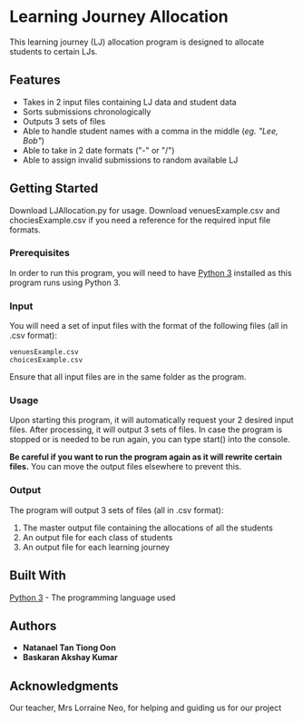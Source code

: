 # Learning Journey Allocation

This learning journey (LJ) allocation program is designed to allocate students to certain LJs.

## Features

* Takes in 2 input files containing LJ data and student data
* Sorts submissions chronologically
* Outputs 3 sets of files
* Able to handle student names with a comma in the middle (*eg. "Lee, Bob"*)
* Able to take in 2 date formats ("-" or "/")
* Able to assign invalid submissions to random available LJ

## Getting Started

Download LJAllocation.py for usage. Download venuesExample.csv and chociesExample.csv if you need a reference for the required input file formats.

### Prerequisites

In order to run this program, you will need to have [Python 3](https://www.python.org/downloads/) installed as this program runs using Python 3.

### Input

You will need a set of input files with the format of the following files (all in .csv format):

```
venuesExample.csv
choicesExample.csv
```

Ensure that all input files are in the same folder as the program.

### Usage

Upon starting this program, it will automatically request your 2 desired input files. After processing, it will output 3 sets of files. In case the program is stopped or is needed to be run again, you can type start() into the console.

**Be careful if you want to run the program again as it will rewrite certain files.** You can move the output files elsewhere to prevent this.

### Output

The program will output 3 sets of files (all in .csv format):

1. The master output file containing the allocations of all the students
2. An output file for each class of students
3. An output file for each learning journey

## Built With

[Python 3](https://www.python.org/downloads/) - The programming language used

## Authors

* **Natanael Tan Tiong Oon**
* **Baskaran Akshay Kumar**

## Acknowledgments

Our teacher, Mrs Lorraine Neo, for helping and guiding us for our project
